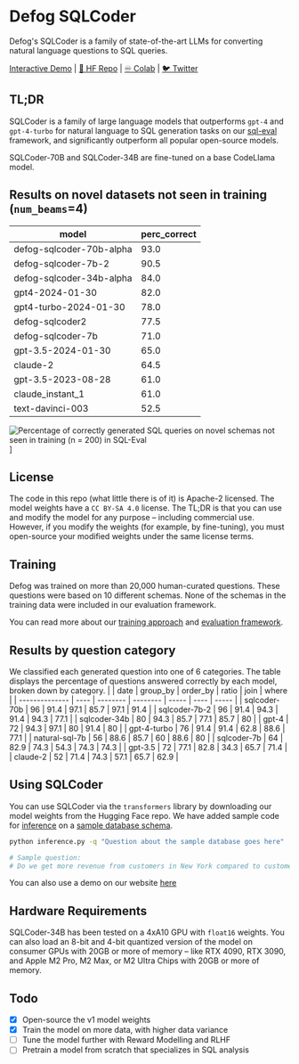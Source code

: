 # Defog SQLCoder
Defog's SQLCoder is a family of state-of-the-art LLMs for converting natural language questions to SQL queries.

[Interactive Demo](https://defog.ai/sqlcoder-demo/) | [🤗 HF Repo](https://huggingface.co/defog/sqlcoder-7b-2) | [♾️ Colab](https://colab.research.google.com/drive/1z4rmOEiFkxkMiecAWeTUlPl0OmKgfEu7?usp=sharing) | [🐦 Twitter](https://twitter.com/defogdata)

## TL;DR
SQLCoder is a family of large language models that outperforms `gpt-4` and `gpt-4-turbo` for natural language to SQL generation tasks on our [sql-eval](https://github.com/defog-ai/sql-eval) framework, and significantly outperform all popular open-source models.

SQLCoder-70B and SQLCoder-34B are fine-tuned on a base CodeLlama model.

## Results on novel datasets not seen in training (`num_beams`=4)
| model   | perc_correct |
|-|-|
| defog-sqlcoder-70b-alpha    | 93.0 |
| defog-sqlcoder-7b-2    | 90.5 |
| defog-sqlcoder-34b-alpha    | 84.0 |
| gpt4-2024-01-30       | 82.0 |
| gpt4-turbo-2024-01-30 | 78.0 |
| defog-sqlcoder2       | 77.5 |
| defog-sqlcoder-7b     | 71.0 |
| gpt-3.5-2024-01-30    | 65.0 |
| claude-2              | 64.5 |
| gpt-3.5-2023-08-28    | 61.0 |
| claude_instant_1      | 61.0 |
| text-davinci-003      | 52.5 |

![Percentage of correctly generated SQL queries on novel schemas not seen in training (n = 200) in SQL-Eval](https://github.com/defog-ai/sqlcoder/assets/5008293/839aa98f-101d-4baa-8e80-bb4fd5110012)]

## License
The code in this repo (what little there is of it) is Apache-2 licensed. The model weights have a `CC BY-SA 4.0` license. The TL;DR is that you can use and modify the model for any purpose – including commercial use. However, if you modify the weights (for example, by fine-tuning), you must open-source your modified weights under the same license terms.

## Training
Defog was trained on more than 20,000 human-curated questions. These questions were based on 10 different schemas. None of the schemas in the training data were included in our evaluation framework. 

You can read more about our [training approach](https://defog.ai/blog/open-sourcing-sqlcoder2-7b/) and [evaluation framework](https://defog.ai/blog/open-sourcing-sqleval/).

## Results by question category
We classified each generated question into one of 6 categories. The table displays the percentage of questions answered correctly by each model, broken down by category.
|                | date | group_by | order_by | ratio | join | where |
| -------------- | ---- | -------- | -------- | ----- | ---- | ----- |
| sqlcoder-70b   | 96   | 91.4     | 97.1     | 85.7  | 97.1 | 91.4  |
| sqlcoder-7b-2  | 96   | 91.4     | 94.3     | 91.4  | 94.3 | 77.1  |
| sqlcoder-34b   | 80   | 94.3     | 85.7     | 77.1  | 85.7 | 80    |
| gpt-4          | 72   | 94.3     | 97.1     | 80    | 91.4 | 80    |
| gpt-4-turbo    | 76   | 91.4     | 91.4     | 62.8  | 88.6 | 77.1  |
| natural-sql-7b | 56   | 88.6     | 85.7     | 60    | 88.6 | 80    |
| sqlcoder-7b    | 64   | 82.9     | 74.3     | 54.3  | 74.3 | 74.3  |
| gpt-3.5        | 72   | 77.1     | 82.8     | 34.3  | 65.7 | 71.4  |
| claude-2       | 52   | 71.4     | 74.3     | 57.1  | 65.7 | 62.9  |

## Using SQLCoder
You can use SQLCoder via the `transformers` library by downloading our model weights from the Hugging Face repo. We have added sample code for [inference](./inference.py) on a [sample database schema](./metadata.sql). 
```bash
python inference.py -q "Question about the sample database goes here"

# Sample question:
# Do we get more revenue from customers in New York compared to customers in San Francisco? Give me the total revenue for each city, and the difference between the two.
```

You can also use a demo on our website [here](https://defog.ai/sqlcoder-demo)

## Hardware Requirements
SQLCoder-34B has been tested on a 4xA10 GPU with `float16` weights. You can also load an 8-bit and 4-bit quantized version of the model on consumer GPUs with 20GB or more of memory – like RTX 4090, RTX 3090, and Apple M2 Pro, M2 Max, or M2 Ultra Chips with 20GB or more of memory.

## Todo

- [x] Open-source the v1 model weights
- [x] Train the model on more data, with higher data variance
- [ ] Tune the model further with Reward Modelling and RLHF
- [ ] Pretrain a model from scratch that specializes in SQL analysis
